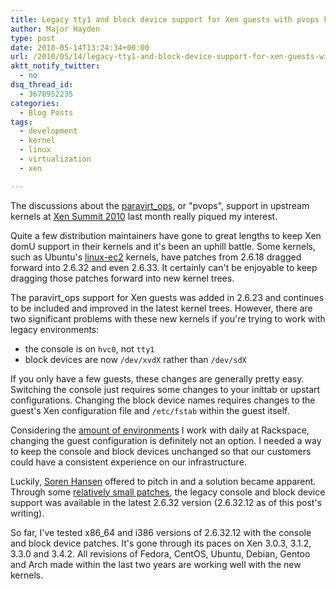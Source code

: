```yaml
---
title: Legacy tty1 and block device support for Xen guests with pvops kernels
author: Major Hayden
type: post
date: 2010-05-14T13:24:34+00:00
url: /2010/05/14/legacy-tty1-and-block-device-support-for-xen-guests-with-pvops-kernels/
aktt_notify_twitter:
  - no
dsq_thread_id:
  - 3678952235
categories:
  - Blog Posts
tags:
  - development
  - kernel
  - linux
  - virtualization
  - xen

---
```

The discussions about the [paravirt_ops][1], or "pvops", support in upstream kernels at [Xen Summit 2010][2] last month really piqued my interest.

Quite a few distribution maintainers have gone to great lengths to keep Xen domU support in their kernels and it's been an uphill battle. Some kernels, such as Ubuntu's [linux-ec2][3] kernels, have patches from 2.6.18 dragged forward into 2.6.32 and even 2.6.33. It certainly can't be enjoyable to keep dragging those patches forward into new kernel trees.

The paravirt_ops support for Xen guests was added in 2.6.23 and continues to be included and improved in the latest kernel trees. However, there are two significant problems with these new kernels if you're trying to work with legacy environments:

  * the console is on `hvc0`, not `tty1`
  * block devices are now `/dev/xvdX` rather than `/dev/sdX`

If you only have a few guests, these changes are generally pretty easy. Switching the console just requires some changes to your inittab or upstart configurations. Changing the block device names requires changes to the guest's Xen configuration file and `/etc/fstab` within the guest itself.

Considering the [amount of environments][4] I work with daily at Rackspace, changing the guest configuration is definitely not an option. I needed a way to keep the console and block devices unchanged so that our customers could have a consistent experience on our infrastructure.

Luckily, [Soren Hansen][5] offered to pitch in and a solution became apparent. Through some [relatively small patches][6], the legacy console and block device support was available in the latest 2.6.32 version (2.6.32.12 as of this post's writing).

So far, I've tested x86_64 and i386 versions of 2.6.32.12 with the console and block device patches. It's gone through its paces on Xen 3.0.3, 3.1.2, 3.3.0 and 3.4.2. All revisions of Fedora, CentOS, Ubuntu, Debian, Gentoo and Arch made within the last two years are working well with the new kernels.

 [1]: http://wiki.xensource.com/xenwiki/XenParavirtOps
 [2]: http://www.xen.org/xensummit/xensummit_spring_2010.html
 [3]: http://packages.ubuntu.com/lucid/linux-ec2
 [4]: http://www.rackspacecloud.com/cloud_hosting_products/servers
 [5]: http://blog.warma.dk/
 [6]: http://lists.xensource.com/archives/html/xen-devel/2010-05/msg00712.html
